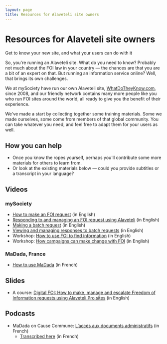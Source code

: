 ```yaml
---
layout: page
title: Resources for Alaveteli site owners
---
```


# Resources for Alaveteli site owners

<p class="lead">
  Get to know your new site, and what your users can do with it
</p>

So, you're running an Alaveteli site. What do you need to know?
Probably not much about the FOI law in your country — the chances
are that you are a bit of an expert on that. But running an information
service online? Well, that brings its own challenges.

We at mySociety have run our own Alaveteli site,
[WhatDoTheyKnow.com](http://whatdotheyknow.com), since
2008, and our friendly network contains many more people like you who
run FOI sites around the world, all ready to give you the benefit
of their experience.

We've made a start by collecting together some training materials.
Some we made ourselves, some come from members of that global community.
You can take whatever you need, and feel free to adapt them for
your users as well.

## How you can help

* Once you know the ropes yourself, perhaps you'll contribute some more materials for others to learn from.
* Or look at the existing materials below  — could you provide subtitles or a transcript in your language?

## Videos

### mySociety
* [How to make an FOI request](https://youtu.be/we33lxz00qo) (in English)
* [Responding to and managing an FOI request using Alaveteli](https://youtu.be/bu7-a0tDwP0) (in English)
* [Making a batch request](https://youtu.be/LxsNHvOIl38) (in English)
* [Viewing and managing responses to batch requests](https://youtu.be/18MGYw2oLXk) (in English)
* Workshop: [How to use FOI to find information](https://youtu.be/HEhxF3BjnCE) (in English)
* Workshop: [How campaigns can make change with FOI](https://youtu.be/meaLp7p2Yok) (in English)

### MaDada, France
* [How to use MaDada](https://aperi.tube/videos/watch/ff5e7dad-420f-4b8a-82d7-81bc3aa28616) (in French)

## Slides
* A course: [Digital FOI: How to make, manage and escalate Freedom of Information requests using Alaveteli Pro sites](https://www.slideshare.net/mysociety/digital-foi-249383934) (in English)

## Podcasts
* MaDada on Cause Commune: [L’accès aux documents administratifs](https://cause-commune.fm/podcast/libre-a-vous-101/) (in French)
  * [Transcribed here](https://www.librealire.org/emission-libre-a-vous-diffusee-mardi-13-avril-2021-sur-radio-cause-commune) (in French)

